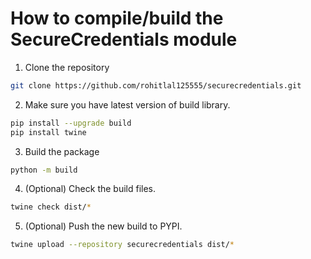 # How to compile/build the SecureCredentials module

1. Clone the repository 

```bash
git clone https://github.com/rohitlal125555/securecredentials.git
```

2. Make sure you have latest version of build library.

```bash
pip install --upgrade build
pip install twine
```

3. Build the package 


```bash
python -m build
```

4. (Optional) Check the build files.

```bash
twine check dist/*
```

5. (Optional) Push the new build to PYPI. 

```bash
twine upload --repository securecredentials dist/*
```
